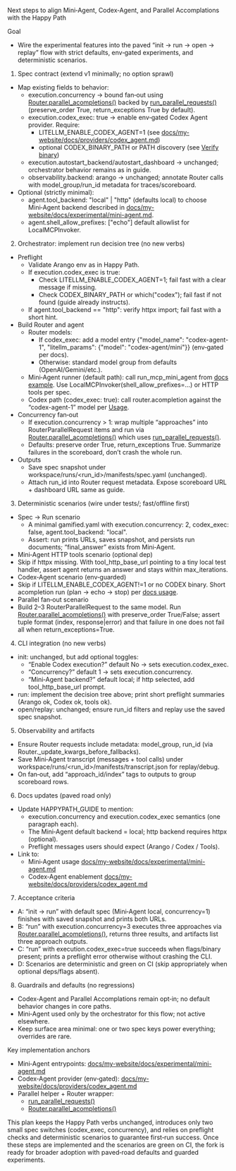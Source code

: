 Next steps to align Mini‑Agent, Codex‑Agent, and Parallel Accomplations with the Happy Path

Goal
- Wire the experimental features into the paved “init → run → open → replay” flow with strict defaults, env‑gated experiments, and deterministic scenarios.

1) Spec contract (extend v1 minimally; no option sprawl)
- Map existing fields to behavior:
  - execution.concurrency → bound fan‑out using [Router.parallel_acompletions()](litellm/router.py:638) backed by [run_parallel_requests()](litellm/router_utils/parallel_acompletion.py:18) (preserve_order True, return_exceptions True by default).
  - execution.codex_exec: true → enable env‑gated Codex Agent provider. Require:
    - LITELLM_ENABLE_CODEX_AGENT=1 (see [docs/my-website/docs/providers/codex_agent.md](docs/my-website/docs/providers/codex_agent.md:9))
    - optional CODEX_BINARY_PATH or PATH discovery (see [Verify binary](docs/my-website/docs/providers/codex_agent.md:44))
  - execution.autostart_backend/autostart_dashboard → unchanged; orchestrator behavior remains as in guide.
  - observability.backend: arango → unchanged; annotate Router calls with model_group/run_id metadata for traces/scoreboard.
- Optional (strictly minimal):
  - agent.tool_backend: "local" | "http" (defaults local) to choose Mini‑Agent backend described in [docs/my-website/docs/experimental/mini-agent.md](docs/my-website/docs/experimental/mini-agent.md:5).
  - agent.shell_allow_prefixes: ["echo"] default allowlist for LocalMCPInvoker.

2) Orchestrator: implement run decision tree (no new verbs)
- Preflight
  - Validate Arango env as in Happy Path.
  - If execution.codex_exec is true:
    - Check LITELLM_ENABLE_CODEX_AGENT=1; fail fast with a clear message if missing.
    - Check CODEX_BINARY_PATH or which("codex"); fail fast if not found (guide already instructs).
  - If agent.tool_backend == "http": verify httpx import; fail fast with a short hint.
- Build Router and agent
  - Router models:
    - If codex_exec: add a model entry {"model_name": "codex-agent-1", "litellm_params": {"model": "codex-agent/mini"}} (env‑gated per docs).
    - Otherwise: standard model group from defaults (OpenAI/Gemini/etc.).
  - Mini‑Agent runner (default path): call run_mcp_mini_agent from [docs example](docs/my-website/docs/experimental/mini-agent.md:19). Use LocalMCPInvoker(shell_allow_prefixes=…) or HTTP tools per spec.
  - Codex path (codex_exec: true): call router.acompletion against the “codex-agent-1” model per [Usage](docs/my-website/docs/providers/codex_agent.md:28).
- Concurrency fan‑out
  - If execution.concurrency > 1: wrap multiple “approaches” into RouterParallelRequest items and run via [Router.parallel_acompletions()](litellm/router.py:638) which uses [run_parallel_requests()](litellm/router_utils/parallel_acompletion.py:18).
  - Defaults: preserve order True, return_exceptions True. Summarize failures in the scoreboard, don’t crash the whole run.
- Outputs
  - Save spec snapshot under workspace/runs/<run_id>/manifests/spec.yaml (unchanged).
  - Attach run_id into Router request metadata. Expose scoreboard URL + dashboard URL same as guide.

3) Deterministic scenarios (wire under tests/; fast/offline first)
- Spec → Run scenario
  - A minimal gamified.yaml with execution.concurrency: 2, codex_exec: false, agent.tool_backend: "local".
  - Assert: run prints URLs, saves snapshot, and persists run documents; “final_answer” exists from Mini‑Agent.
 - Mini‑Agent HTTP tools scenario (optional dep)
  - Skip if httpx missing. With tool_http_base_url pointing to a tiny local test handler, assert agent returns an answer and stays within max_iterations.
 - Codex‑Agent scenario (env‑guarded)
  - Skip if LITELLM_ENABLE_CODEX_AGENT!=1 or no CODEX binary. Short acompletion run (plan → echo → stop) per [docs usage](docs/my-website/docs/providers/codex_agent.md:56).
 - Parallel fan‑out scenario
  - Build 2–3 RouterParallelRequest to the same model. Run [Router.parallel_acompletions()](litellm/router.py:638) with preserve_order True/False; assert tuple format (index, response|error) and that failure in one does not fail all when return_exceptions=True.

4) CLI integration (no new verbs)
- init: unchanged, but add optional toggles:
  - “Enable Codex execution?” default No → sets execution.codex_exec.
  - “Concurrency?” default 1 → sets execution.concurrency.
  - “Mini‑Agent backend?” default local; if http selected, add tool_http_base_url prompt.
- run: implement the decision tree above; print short preflight summaries (Arango ok, Codex ok, tools ok).
- open/replay: unchanged; ensure run_id filters and replay use the saved spec snapshot.

5) Observability and artifacts
- Ensure Router requests include metadata: model_group, run_id (via Router._update_kwargs_before_fallbacks).
- Save Mini‑Agent transcript (messages + tool calls) under workspace/runs/<run_id>/manifests/transcript.json for replay/debug.
- On fan‑out, add “approach_id/index” tags to outputs to group scoreboard rows.

6) Docs updates (paved road only)
- Update HAPPYPATH_GUIDE to mention:
  - execution.concurrency and execution.codex_exec semantics (one paragraph each).
  - The Mini‑Agent default backend = local; http backend requires httpx (optional).
  - Preflight messages users should expect (Arango / Codex / Tools).
- Link to:
  - Mini‑Agent usage [docs/my-website/docs/experimental/mini-agent.md](docs/my-website/docs/experimental/mini-agent.md:5)
  - Codex‑Agent enablement [docs/my-website/docs/providers/codex_agent.md](docs/my-website/docs/providers/codex_agent.md:9)

7) Acceptance criteria
- A: “init → run” with default spec (Mini‑Agent local, concurrency=1) finishes with saved snapshot and prints both URLs.
- B: “run” with execution.concurrency=3 executes three approaches via [Router.parallel_acompletions()](litellm/router.py:638), returns three results, and artifacts list three approach outputs.
- C: “run” with execution.codex_exec=true succeeds when flags/binary present; prints a preflight error otherwise without crashing the CLI.
- D: Scenarios are deterministic and green on CI (skip appropriately when optional deps/flags absent).

8) Guardrails and defaults (no regressions)
- Codex‑Agent and Parallel Accomplations remain opt‑in; no default behavior changes in core paths.
- Mini‑Agent used only by the orchestrator for this flow; not active elsewhere.
- Keep surface area minimal: one or two spec keys power everything; overrides are rare.

Key implementation anchors
- Mini‑Agent entrypoints: [docs/my-website/docs/experimental/mini-agent.md](docs/my-website/docs/experimental/mini-agent.md:19)
- Codex‑Agent provider (env‑gated): [docs/my-website/docs/providers/codex_agent.md](docs/my-website/docs/providers/codex_agent.md:1)
- Parallel helper + Router wrapper:
  - [run_parallel_requests()](litellm/router_utils/parallel_acompletion.py:18)
  - [Router.parallel_acompletions()](litellm/router.py:638)

This plan keeps the Happy Path verbs unchanged, introduces only two small spec switches (codex_exec, concurrency), and relies on preflight checks and deterministic scenarios to guarantee first‑run success. Once these steps are implemented and the scenarios are green on CI, the fork is ready for broader adoption with paved‑road defaults and guarded experiments.
